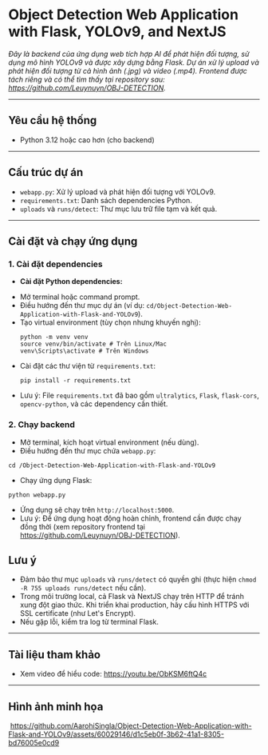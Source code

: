 # **Object Detection Web Application with Flask, YOLOv9, and NextJS**

*Đây là backend của ứng dụng web tích hợp AI để phát hiện đối tượng, sử dụng mô hình YOLOv9 và được xây dựng bằng Flask. Dự án xử lý upload và phát hiện đối tượng từ cả hình ảnh (.jpg) và video (.mp4). Frontend được tách riêng và có thể tìm thấy tại repository sau: <a>https://github.com/Leuynuyn/OBJ-DETECTION</a>.*

---

## **Yêu cầu hệ thống**
- Python 3.12 hoặc cao hơn (cho backend)

---

## **Cấu trúc dự án**
- `webapp.py`: Xử lý upload và phát hiện đối tượng với YOLOv9.
- `requirements.txt`: Danh sách dependencies Python.
- `uploads` và `runs/detect`: Thư mục lưu trữ file tạm và kết quả.

---

## **Cài đặt và chạy ứng dụng**

### **1. Cài đặt dependencies**

- **Cài đặt Python dependencies:**
+ Mở terminal hoặc command prompt.
+ Điều hướng đến thư mục dự án (ví dụ: `cd/Object-Detection-Web-Application-with-Flask-and-YOLOv9`).
+ Tạo virtual environment (tùy chọn nhưng khuyến nghị): 
    ```
    python -m venv venv 
    source venv/bin/activate # Trên Linux/Mac
    venv\Scripts\activate # Trên Windows
    ```
+ Cài đặt các thư viện từ `requirements.txt`:
    ```
    pip install -r requirements.txt
    ```
+ Lưu ý: File `requirements.txt` đã bao gồm `ultralytics`, `Flask`, `flask-cors`, `opencv-python`, và các dependency cần thiết.

### **2. Chạy backend**

- Mở terminal, kích hoạt virtual environment (nếu dùng).
- Điều hướng đến thư mục chứa `webapp.py`:
```
cd /Object-Detection-Web-Application-with-Flask-and-YOLOv9
```
- Chạy ứng dụng Flask: 
```
python webapp.py
```
- Ứng dụng sẽ chạy trên `http://localhost:5000`.
- Lưu ý: Để ứng dụng hoạt động hoàn chỉnh, frontend cần được chạy đồng thời (xem repository frontend tại <a>https://github.com/Leuynuyn/OBJ-DETECTION</a>).

## **Lưu ý**

- Đảm bảo thư mục `uploads` và `runs/detect` có quyền ghi (thực hiện `chmod -R 755 uploads runs/detect` nếu cần).
- Trong môi trường local, cả Flask và NextJS chạy trên HTTP để tránh xung đột giao thức. Khi triển khai production, hãy cấu hình HTTPS với SSL certificate (như Let's Encrypt).
- Nếu gặp lỗi, kiểm tra log từ terminal Flask.

---

## **Tài liệu tham khảo**

- Xem video để hiểu code: <a>https://youtu.be/ObKSM6ftQ4c</a>
---

## **Hình ảnh minh họa**

<img> https://github.com/AarohiSingla/Object-Detection-Web-Application-with-Flask-and-YOLOv9/assets/60029146/d1c5eb0f-3b62-41a1-8305-bd76005e0cd9</img>